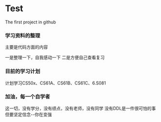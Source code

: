 # Test
The first project in github

### 学习资料的整理
主要是代码方面的内容

一是整理一下，自我感动一下
二是方便自己查看复习

### 目前的学习计划
计划学习CS50x、CS61A、CS61B、CS61C、6.S081

### 加油，每一个自学者
这一切，没有学分，没有绩点，没有老师，没有同学
没有DDL是一件很可怕的事
但要坚定信念--你在变强